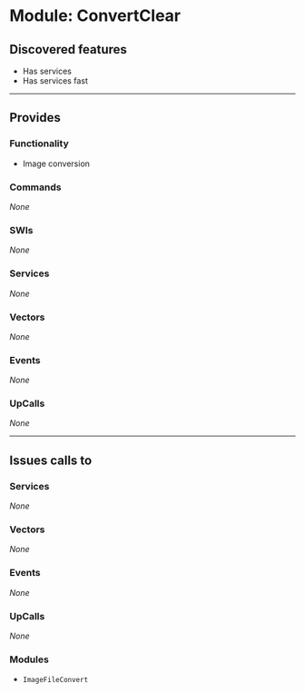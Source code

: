 # Module: ConvertClear

## Discovered features


* Has services
* Has services fast

---

## Provides

### Functionality


* Image conversion

### Commands


*None*


### SWIs


*None*


### Services


*None*


### Vectors


*None*


### Events


*None*


### UpCalls


*None*


---

## Issues calls to

### Services


*None*


### Vectors


*None*


### Events


*None*


### UpCalls


*None*


### Modules


* `ImageFileConvert`


